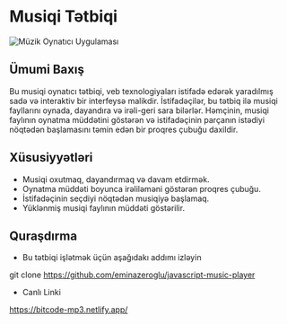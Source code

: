 # Musiqi Tətbiqi

![Müzik Oynatıcı Uygulaması](https://bitcode-mp3.netlify.app/assets/img/application-image.png)

## Ümumi Baxış
Bu musiqi oynatıcı tətbiqi, veb texnologiyaları istifadə edərək yaradılmış sadə və interaktiv bir interfeysə malikdir. İstifadəçilər, bu tətbiq ilə musiqi fayllarını oynada, dayandıra və irəli-geri sara bilərlər. Həmçinin, musiqi faylının oynatma müddətini göstərən və istifadəçinin parçanın istədiyi nöqtədən başlamasını təmin edən bir proqres çubuğu daxildir.

## Xüsusiyyətləri

- Musiqi oxutmaq, dayandırmaq və davam etdirmək.
- Oynatma müddəti boyunca irəliləməni göstərən proqres çubuğu.
- İstifadəçinin seçdiyi nöqtədən musiqiyə başlamaq.
- Yüklənmiş musiqi faylının müddəti göstərilir.

## Quraşdırma
- Bu tətbiqi işlətmək üçün aşağıdakı addımı izləyin

git clone https://github.com/eminazeroglu/javascript-music-player

- Canlı Linki

https://bitcode-mp3.netlify.app/